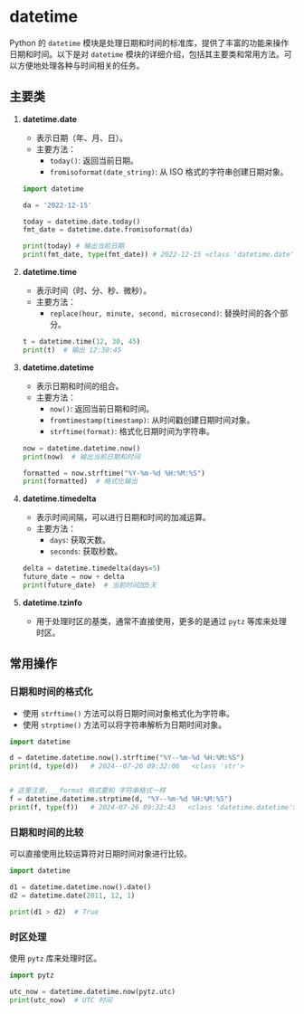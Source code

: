 # datetime

Python 的 `datetime` 模块是处理日期和时间的标准库，提供了丰富的功能来操作日期和时间。以下是对 `datetime` 模块的详细介绍，包括其主要类和常用方法。可以方便地处理各种与时间相关的任务。

## 主要类

1. **datetime.date**
   - 表示日期（年、月、日）。
   - 主要方法：
     - `today()`: 返回当前日期。
     - `fromisoformat(date_string)`: 从 ISO 格式的字符串创建日期对象。

   ```python
   import datetime
   
   da = '2022-12-15'
   
   today = datetime.date.today()
   fmt_date = datetime.date.fromisoformat(da)
   
   print(today)	# 输出当前日期
   print(fmt_date, type(fmt_date)) # 2022-12-15 <class 'datetime.date'>
   ```
   
2. **datetime.time**
   - 表示时间（时、分、秒、微秒）。
   - 主要方法：
     - `replace(hour, minute, second, microsecond)`: 替换时间的各个部分。

   ```python
   t = datetime.time(12, 30, 45)
   print(t)  # 输出 12:30:45
   ```

3. **datetime.datetime**
   - 表示日期和时间的组合。
   - 主要方法：
     - `now()`: 返回当前日期和时间。
     - `fromtimestamp(timestamp)`: 从时间戳创建日期时间对象。
     - `strftime(format)`: 格式化日期时间为字符串。

   ```python
   now = datetime.datetime.now()
   print(now)  # 输出当前日期和时间
   
   formatted = now.strftime("%Y-%m-%d %H:%M:%S")
   print(formatted)  # 格式化输出
   ```
   
4. **datetime.timedelta**
   - 表示时间间隔，可以进行日期和时间的加减运算。
   - 主要方法：
     - `days`: 获取天数。
     - `seconds`: 获取秒数。

   ```python
   delta = datetime.timedelta(days=5)
   future_date = now + delta
   print(future_date)  # 当前时间加5天
   ```

5. **datetime.tzinfo**
   
   - 用于处理时区的基类，通常不直接使用，更多的是通过 `pytz` 等库来处理时区。

## 常用操作

### 日期和时间的格式化

- 使用 `strftime()` 方法可以将日期时间对象格式化为字符串。
- 使用 `strptime()` 方法可以将字符串解析为日期时间对象。

```python
import datetime

d = datetime.datetime.now().strftime("%Y--%m-%d %H:%M:%S")
print(d, type(d))   # 2024--07-26 09:32:06   <class 'str'>


# 这里注意，__format 格式要和 字符串格式一样
f = datetime.datetime.strptime(d, "%Y--%m-%d %H:%M:%S")
print(f, type(f))   # 2024-07-26 09:32:43   <class 'datetime.datetime'>
```

### 日期和时间的比较

可以直接使用比较运算符对日期时间对象进行比较。

```python
import datetime

d1 = datetime.datetime.now().date()
d2 = datetime.date(2011, 12, 1)

print(d1 > d2)  # True
```

### 时区处理

使用 `pytz` 库来处理时区。

```python
import pytz

utc_now = datetime.datetime.now(pytz.utc)
print(utc_now)  # UTC 时间
```
